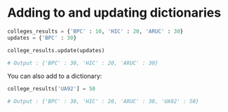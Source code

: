 # Adding to and updating dictionaries

```python
colleges_results = {'BPC' : 10, 'HIC' : 20, 'ARUC' : 30}
updates = {'BPC' : 30}

college_results.update(updates)

# Output : {'BPC' : 30, 'HIC' : 20, 'ARUC' : 30}
```

You can also add to a dictionary:

```python
college_results['UA92'] = 50

# Output : {'BPC' : 30, 'HIC' : 20, 'ARUC' : 30, 'UA92' : 50}
```
